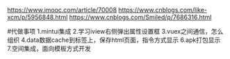 https://www.imooc.com/article/70008
https://www.cnblogs.com/like-xcm/p/5956848.html
https://www.cnblogs.com/Smiled/p/7686316.html

#代做事项
1.mintui集成
2.学习iview右侧弹出属性设置框
3.vuex之间通信，怎么组织
4.data数据cache到标签上，保存html页面，指令方式显示
6.apk打包显示
7.空间集成，面向模板方式开发


